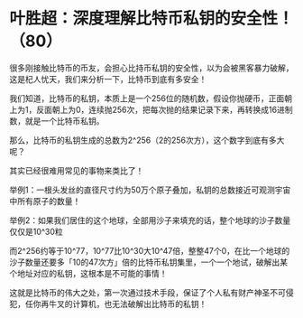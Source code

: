 
# 叶胜超：深度理解比特币私钥的安全性！（80）

很多刚接触比特币的币友，会担心比持币私钥的安全性，以为会被黑客暴力破解，这是杞人忧天，我们来分析一下，比特币到底有多安全！



我们知道，比特币的私钥，本质上是一个256位的随机数，假设你抛硬币，正面朝上为1，反面朝上为0，连续抛256次，把每次抛的结果记录下来，再转换成16进制数，就是一个比特币私钥。

那么，比特币的私钥生成的总数为2^256（2的256次方），这个数字到底有多大呢？

其实已经很难用常见的事物来类比了！

举例1：一根头发丝的直径尺寸约为50万个原子叠加，私钥的总数接近可观测宇宙中所有原子的数量！

举例2：如果我们居住的这个地球，全部用沙子来填充的话，整个地球的沙子数量仅仅是10^30粒

而2^256约等于10^77，10^77比10^30大10^47倍，整整47个0，在比一个地球的沙子数量还要多「10的47次方」倍的比特币私钥集里，一个一个地试，破解出某个地址对应的私钥，这根本是不可能的事情！

这就是比特币的伟大之处，第一次通过技术手段，保证了个人私有财产神圣不可侵犯，任你再牛叉的计算机，也无法破解出比特币的私钥！
